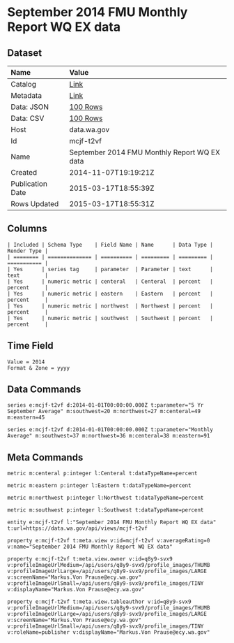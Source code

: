 # September 2014 FMU Monthly Report WQ EX data

## Dataset

| Name | Value |
| :--- | :---- |
| Catalog | [Link](https://catalog.data.gov/dataset/september-2014-fmu-monthly-report-wq-ex-data-c3e7d) |
| Metadata | [Link](https://data.wa.gov/api/views/mcjf-t2vf) |
| Data: JSON | [100 Rows](https://data.wa.gov/api/views/mcjf-t2vf/rows.json?max_rows=100) |
| Data: CSV | [100 Rows](https://data.wa.gov/api/views/mcjf-t2vf/rows.csv?max_rows=100) |
| Host | data.wa.gov |
| Id | mcjf-t2vf |
| Name | September 2014 FMU Monthly Report WQ EX data |
| Created | 2014-11-07T19:19:21Z |
| Publication Date | 2015-03-17T18:55:39Z |
| Rows Updated | 2015-03-17T18:55:31Z |

## Columns

```ls
| Included | Schema Type    | Field Name | Name      | Data Type | Render Type |
| ======== | ============== | ========== | ========= | ========= | =========== |
| Yes      | series tag     | parameter  | Parameter | text      | text        |
| Yes      | numeric metric | centeral   | Centeral  | percent   | percent     |
| Yes      | numeric metric | eastern    | Eastern   | percent   | percent     |
| Yes      | numeric metric | northwest  | Northwest | percent   | percent     |
| Yes      | numeric metric | southwest  | Southwest | percent   | percent     |
```

## Time Field

```ls
Value = 2014
Format & Zone = yyyy
```

## Data Commands

```ls
series e:mcjf-t2vf d:2014-01-01T00:00:00.000Z t:parameter="5 Yr September Average" m:southwest=20 m:northwest=27 m:centeral=49 m:eastern=45

series e:mcjf-t2vf d:2014-01-01T00:00:00.000Z t:parameter="Monthly Average" m:southwest=37 m:northwest=36 m:centeral=38 m:eastern=91
```

## Meta Commands

```ls
metric m:centeral p:integer l:Centeral t:dataTypeName=percent

metric m:eastern p:integer l:Eastern t:dataTypeName=percent

metric m:northwest p:integer l:Northwest t:dataTypeName=percent

metric m:southwest p:integer l:Southwest t:dataTypeName=percent

entity e:mcjf-t2vf l:"September 2014 FMU Monthly Report WQ EX data" t:url=https://data.wa.gov/api/views/mcjf-t2vf

property e:mcjf-t2vf t:meta.view v:id=mcjf-t2vf v:averageRating=0 v:name="September 2014 FMU Monthly Report WQ EX data"

property e:mcjf-t2vf t:meta.view.owner v:id=q8y9-svx9 v:profileImageUrlMedium=/api/users/q8y9-svx9/profile_images/THUMB v:profileImageUrlLarge=/api/users/q8y9-svx9/profile_images/LARGE v:screenName="Markus.Von Prause@ecy.wa.gov" v:profileImageUrlSmall=/api/users/q8y9-svx9/profile_images/TINY v:displayName="Markus.Von Prause@ecy.wa.gov"

property e:mcjf-t2vf t:meta.view.tableauthor v:id=q8y9-svx9 v:profileImageUrlMedium=/api/users/q8y9-svx9/profile_images/THUMB v:profileImageUrlLarge=/api/users/q8y9-svx9/profile_images/LARGE v:screenName="Markus.Von Prause@ecy.wa.gov" v:profileImageUrlSmall=/api/users/q8y9-svx9/profile_images/TINY v:roleName=publisher v:displayName="Markus.Von Prause@ecy.wa.gov"
```
